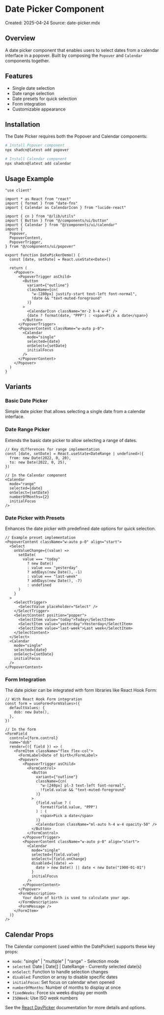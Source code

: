 # Date Picker Component
Created: 2025-04-24
Source: date-picker.mdx

## Overview
A date picker component that enables users to select dates from a calendar interface in a popover. Built by composing the `Popover` and `Calendar` components together.

## Features
- Single date selection
- Date range selection
- Date presets for quick selection
- Form integration
- Customizable appearance

## Installation
The Date Picker requires both the Popover and Calendar components:

```bash
# Install Popover component
npx shadcn@latest add popover

# Install Calendar component
npx shadcn@latest add calendar
```

## Usage Example

```tsx
"use client"

import * as React from "react"
import { format } from "date-fns"
import { Calendar as CalendarIcon } from "lucide-react"

import { cn } from "@/lib/utils"
import { Button } from "@/components/ui/button"
import { Calendar } from "@/components/ui/calendar"
import {
  Popover,
  PopoverContent,
  PopoverTrigger,
} from "@/components/ui/popover"

export function DatePickerDemo() {
  const [date, setDate] = React.useState<Date>()

  return (
    <Popover>
      <PopoverTrigger asChild>
        <Button
          variant={"outline"}
          className={cn(
            "w-[280px] justify-start text-left font-normal",
            !date && "text-muted-foreground"
          )}
        >
          <CalendarIcon className="mr-2 h-4 w-4" />
          {date ? format(date, "PPP") : <span>Pick a date</span>}
        </Button>
      </PopoverTrigger>
      <PopoverContent className="w-auto p-0">
        <Calendar
          mode="single"
          selected={date}
          onSelect={setDate}
          initialFocus
        />
      </PopoverContent>
    </Popover>
  )
}
```

## Variants

### Basic Date Picker
Simple date picker that allows selecting a single date from a calendar interface.

### Date Range Picker
Extends the basic date picker to allow selecting a range of dates.

```tsx
// Key differences for range implementation
const [date, setDate] = React.useState<DateRange | undefined>({
  from: new Date(2022, 0, 20),
  to: new Date(2022, 0, 25),
})

// In the Calendar component
<Calendar
  mode="range"
  selected={date}
  onSelect={setDate}
  numberOfMonths={2}
  initialFocus
/>
```

### Date Picker with Presets
Enhances the date picker with predefined date options for quick selection.

```tsx
// Example preset implementation
<PopoverContent className="w-auto p-0" align="start">
  <Select
    onValueChange={(value) =>
      setDate(
        value === "today"
          ? new Date()
          : value === "yesterday"
          ? addDays(new Date(), -1)
          : value === "last-week"
          ? addDays(new Date(), -7) 
          : undefined
      )
    }
  >
    <SelectTrigger>
      <SelectValue placeholder="Select" />
    </SelectTrigger>
    <SelectContent position="popper">
      <SelectItem value="today">Today</SelectItem>
      <SelectItem value="yesterday">Yesterday</SelectItem>
      <SelectItem value="last-week">Last week</SelectItem>
    </SelectContent>
  </Select>
  <Calendar
    mode="single"
    selected={date}
    onSelect={setDate}
    initialFocus
  />
</PopoverContent>
```

### Form Integration
The date picker can be integrated with form libraries like React Hook Form:

```tsx
// With React Hook Form integration
const form = useForm<FormValues>({
  defaultValues: {
    dob: new Date(),
  },
})

// In the form
<FormField
  control={form.control}
  name="dob"
  render={({ field }) => (
    <FormItem className="flex flex-col">
      <FormLabel>Date of birth</FormLabel>
      <Popover>
        <PopoverTrigger asChild>
          <FormControl>
            <Button
              variant={"outline"}
              className={cn(
                "w-[240px] pl-3 text-left font-normal",
                !field.value && "text-muted-foreground"
              )}
            >
              {field.value ? (
                format(field.value, "PPP")
              ) : (
                <span>Pick a date</span>
              )}
              <CalendarIcon className="ml-auto h-4 w-4 opacity-50" />
            </Button>
          </FormControl>
        </PopoverTrigger>
        <PopoverContent className="w-auto p-0" align="start">
          <Calendar
            mode="single"
            selected={field.value}
            onSelect={field.onChange}
            disabled={(date) =>
              date > new Date() || date < new Date("1900-01-01")
            }
            initialFocus
          />
        </PopoverContent>
      </Popover>
      <FormDescription>
        Your date of birth is used to calculate your age.
      </FormDescription>
      <FormMessage />
    </FormItem>
  )}
/>
```

## Calendar Props
The Calendar component (used within the DatePicker) supports these key props:

- `mode`: "single" | "multiple" | "range" - Selection mode
- `selected`: Date | Date[] | DateRange - Currently selected date(s)
- `onSelect`: Function to handle selection changes
- `disabled`: Function or array to disable specific dates
- `initialFocus`: Set focus on calendar when opened
- `numberOfMonths`: Number of months to display at once
- `fixedWeeks`: Force six weeks display per month
- `ISOWeek`: Use ISO week numbers

See the [React DayPicker](https://react-day-picker.js.org) documentation for more details and options.